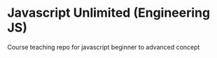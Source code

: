 # Javascript Unlimited (Engineering JS)

Course teaching repo for javascript beginner to advanced concept 
